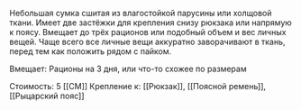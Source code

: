 Небольшая сумка сшитая из влагостойкой парусины или холщовой ткани. Имеет две застёжки для крепления снизу рюкзака или напрямую к поясу. Вмещает до трёх рационов или подобный объем и вес личных вещей. Чаще всего все личные вещи аккуратно заворачивают в ткань, перед тем как положить рядом с пайком.

Вмещает: Рационы на 3 дня, или что-то схожее по размерам

Стоимость: 5 [[СМ]]
Крепление к: [[Рюкзак]], [[Поясной ремень]], [[Рыцарский пояс]]